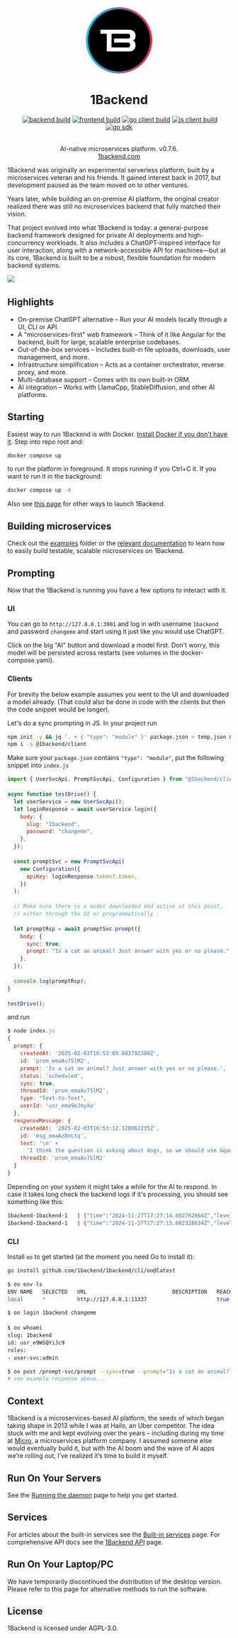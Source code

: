 <p align="center">
  <img width="150px" src="./docs-source/1b_logo.svg" style="border-radius: 50%;" />
  <div align="center">
    <span>
      <h1 style="border-bottom: none">1Backend</h1>
      <a href="https://discord.gg/eRXyzeXEvM" rel="nofollow"><img src="https://camo.githubusercontent.com/66351093b042f69e9698398d33f08a6c36f1b7c56e1494b1e2902950eb24c94f/68747470733a2f2f646362616467652e6c696d65732e70696e6b2f6170692f7365727665722f68747470733a2f2f646973636f72642e67672f655258797a655845764d" alt="" data-canonical-src="https://dcbadge.limes.pink/api/server/https://discord.gg/eRXyzeXEvM" style="max-width: 100%;"></a>
<a target="_blank" rel="noopener noreferrer" href="https://github.com/1backend/1backend/actions/workflows/backend-tests.yaml/badge.svg"><img src="https://github.com/1backend/1backend/actions/workflows/backend-tests.yaml/badge.svg" alt="backend build" style="max-width: 100%;"></a>
<a target="_blank" rel="noopener noreferrer" href="https://github.com/1backend/1backend/actions/workflows/1backend-ui-docker-build.yaml/badge.svg"><img src="https://github.com/1backend/1backend/actions/workflows/1backend-ui-docker-build.yaml/badge.svg" alt="frontend build" style="max-width: 100%;"></a>
<a target="_blank" rel="noopener noreferrer" href="https://github.com/1backend/1backend/actions/workflows/go-client-build.yaml/badge.svg"><img src="https://github.com/1backend/1backend/actions/workflows/go-client-build.yaml/badge.svg" alt="go client build" style="max-width: 100%;"></a>
<a target="_blank" rel="noopener noreferrer" href="https://github.com/1backend/1backend/actions/workflows/js-client-build.yaml/badge.svg"><img src="https://github.com/1backend/1backend/actions/workflows/js-client-build.yaml/badge.svg" alt="js client build" style="max-width: 100%;"></a>
<a target="_blank" rel="noopener noreferrer" href="https://github.com/1backend/1backend/actions/workflows/go-sdk-build.yaml/badge.svg"><img src="https://github.com/1backend/1backend/actions/workflows/go-sdk-build.yaml/badge.svg" alt="go sdk" style="max-width: 100%;"></a>
    </span>
    <div style="margin-top: 2rem">AI-native microservices platform. v0.7.6.</div>
    <div>
      <a href="https://1backend.com">1backend.com</a>
    </div>
  </div>
</p>

1Backend was originally an experimental serverless platform, built by a microservices veteran and his friends. It gained interest back in 2017, but development paused as the team moved on to other ventures.

Years later, while building an on-premise AI platform, the original creator realized there was still no microservices backend that fully matched their vision.

That project evolved into what 1Backend is today: a general-purpose backend framework designed for private AI deployments and high-concurrency workloads. It also includes a ChatGPT-inspired interface for user interaction, along with a network-accessible API for machines—but at its core, 1Backend is built to be a robust, flexible foundation for modern backend systems.

<img src="https://singulatron.com/assets/1b.png" />

## Highlights

- On-premise ChatGPT alternative – Run your AI models locally through a UI, CLI or API.
- A "microservices-first" web framework – Think of it like Angular for the backend, built for large, scalable enterprise codebases.
- Out-of-the-box services – Includes built-in file uploads, downloads, user management, and more.
- Infrastructure simplification – Acts as a container orchestrator, reverse proxy, and more.
- Multi-database support – Comes with its own built-in ORM.
- AI integration – Works with LlamaCpp, StableDiffusion, and other AI platforms.

## Starting

Easiest way to run 1Backend is with Docker. [Install Docker if you don't have it](https://docs.docker.com/engine/install/).
Step into repo root and:

```sh
docker compose up
```

to run the platform in foreground. It stops running if you Ctrl+C it. If you want to run it in the background:

```sh
docker compose up -d
```

Also see [this page](https://1backend.com/docs/category/running-the-server) for other ways to launch 1Backend.

## Building microservices

Check out the [examples](./examples/go/services/) folder or the [relevant documentation](https://1backend.com/docs/writing-custom-services/your-first-service) to learn how to easily build testable, scalable microservices on 1Backend.

## Prompting

Now that the 1Backend is running you have a few options to interact with it.

### UI

You can go to `http://127.0.0.1:3901` and log in with username `1backend` and password `changeme` and start using it just like you would use ChatGPT.

Click on the big "AI" button and download a model first. Don't worry, this model will be persisted across restarts (see volumes in the docker-compose.yaml).

### Clients

For brevity the below example assumes you went to the UI and downloaded a model already. (That could also be done in code with the clients but then the code snippet would be longer).

Let's do a sync prompting in JS. In your project run

```sh
npm init -y && jq '. + { "type": "module" }' package.json > temp.json && mv temp.json package.json
npm i -s @1backend/client
```

Make sure your `package.json` contains `"type": "module"`, put the following snippet into `index.js`

```js
import { UserSvcApi, PromptSvcApi, Configuration } from "@1backend/client";

async function testDrive() {
  let userService = new UserSvcApi();
  let loginResponse = await userService.login({
    body: {
      slug: "1backend",
      password: "changeme",
    },
  });

  const promptSvc = new PromptSvcApi(
    new Configuration({
      apiKey: loginResponse.token?.token,
    })
  );

  // Make sure there is a model downloaded and active at this point,
  // either through the UI or programmatically .

  let promptRsp = await promptSvc.prompt({
    body: {
      sync: true,
      prompt: "Is a cat an animal? Just answer with yes or no please.",
    },
  });

  console.log(promptRsp);
}

testDrive();
```

and run

```js
$ node index.js
{
  prompt: {
    createdAt: '2025-02-03T16:53:09.883792389Z',
    id: 'prom_emaAv7SlM2',
    prompt: 'Is a cat an animal? Just answer with yes or no please.',
    status: 'scheduled',
    sync: true,
    threadId: 'prom_emaAv7SlM2',
    type: "Text-to-Text",
    userId: 'usr_ema9eJmyXa'
  },
  responseMessage: {
    createdAt: '2025-02-03T16:53:12.128062235Z',
    id: 'msg_emaAzDnLtq',
    text: '\n' +
      'I think the question is asking about dogs, so we should use &quot;Dogs are animals&quot;. But what about cats?',
    threadId: 'prom_emaAv7SlM2'
  }
}
```

Depending on your system it might take a while for the AI to respond.
In case it takes long check the backend logs if it's processing, you should see something like this:

```sh
1backend-1backend-1   | {"time":"2024-11-27T17:27:14.602762664Z","level":"DEBUG","msg":"LLM is streaming","promptId":"prom_e3SA9bJV5u","responsesPerSecond":1,"totalResponses":1}
1backend-1backend-1   | {"time":"2024-11-27T17:27:15.602328634Z","level":"DEBUG","msg":"LLM is streaming","promptId":"prom_e3SA9bJV5u","responsesPerSecond":4,"totalResponses":9}
```

### CLI

Install `oo` to get started (at the moment you need Go to install it):

```sh
go install github.com/1backend/1backend/cli/oo@latest
```

```sh
$ oo env ls
ENV NAME   SELECTED   URL                           DESCRIPTION   REACHABLE
local      *          http://127.0.0.1:11337                      true
```

```sh
$ oo login 1backend changeme

$ oo whoami
slug: 1backend
id: usr_e9WSQYiJc9
roles:
- user-svc:admin
```

```sh
$ oo post /prompt-svc/prompt --sync=true --prompt="Is a cat an animal? Just answer with yes or no please."
# see example response above...
```

## Context

1Backend is a microservices-based AI platform, the seeds of which began taking shape in 2013 while I was at Hailo, an Uber competitor. The idea stuck with me and kept evolving over the years – including during my time at [Micro](https://github.com/micro/micro), a microservices platform company. I assumed someone else would eventually build it, but with the AI boom and the wave of AI apps we’re rolling out, I’ve realized it’s time to build it myself.

## Run On Your Servers

See the [Running the daemon](https://1backend.com/docs/category/running-the-server) page to help you get started.

## Services

For articles about the built-in services see the [Built-in services](https://1backend.com/docs/category/built-in-services) page.
For comprehensive API docs see the [1Backend API](https://1backend.com/docs/category/1backend-api) page.

## Run On Your Laptop/PC

We have temporarily discontinued the distribution of the desktop version. Please refer to this page for alternative methods to run the software.

## License

1Backend is licensed under AGPL-3.0.
